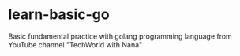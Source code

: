# learn-basic-go
Basic fundamental practice with golang programming language from YouTube channel "TechWorld with Nana"
